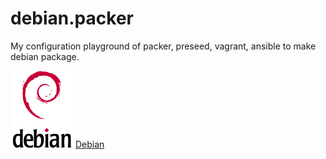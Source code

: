 # debian.packer
My configuration playground of packer, preseed, vagrant, ansible to make debian package.

![Debian Logo (tCreative Commons Attribution-ShareAlike 3.0 Unported License)](https://raw.githubusercontent.com/yuki-nit2a/debian.packer/master/debian.png)
[Debian](https://www.debian.org/)
